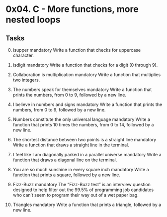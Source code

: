 # 0x04. C - More functions, more nested loops

## Tasks

0. isupper
   mandatory
   Write a function that checks for uppercase character.

1. isdigit
   mandatory
   Write a function that checks for a digit (0 through 9).

2. Collaboration is multiplication
   mandatory
   Write a function that multiplies two integers.

3. The numbers speak for themselves
   mandatory
   Write a function that prints the numbers, from 0 to 9, followed by a new line.

4. I believe in numbers and signs
   mandatory
   Write a function that prints the numbers, from 0 to 9, followed by a new line.

5. Numbers constitute the only universal language
   mandatory
   Write a function that prints 10 times the numbers, from 0 to 14, followed by a new line.

6. The shortest distance between two points is a straight line
   mandatory
   Write a function that draws a straight line in the terminal.

7. I feel like I am diagonally parked in a parallel universe
   mandatory
   Write a function that draws a diagonal line on the terminal.

8. You are so much sunshine in every square inch
   mandatory
   Write a function that prints a square, followed by a new line.

9. Fizz-Buzz
   mandatory
   The “Fizz-Buzz test” is an interview question designed to help filter out the 99.5% of programming job candidates who can’t seem to program their way out of a wet paper bag.

10. Triangles
    mandatory
    Write a function that prints a triangle, followed by a new line.
